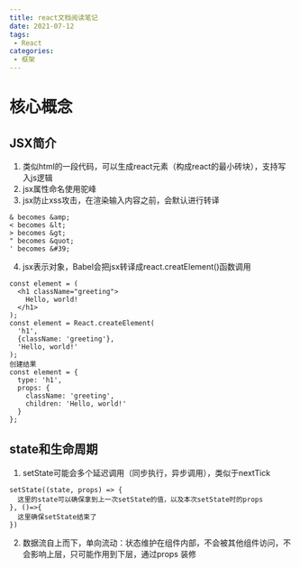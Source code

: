 ```yaml
---
title: react文档阅读笔记
date: 2021-07-12
tags:
 - React
categories:
 - 框架
---
```

# 核心概念
## JSX简介
1. 类似html的一段代码，可以生成react元素（构成react的最小砖块），支持写入js逻辑
2. jsx属性命名使用驼峰
3. jsx防止xss攻击，在渲染输入内容之前，会默认进行转译
```
& becomes &amp;
< becomes &lt;
> becomes &gt;
" becomes &quot;
' becomes &#39;
```
4. jsx表示对象，Babel会把jsx转译成react.creatElement()函数调用
```
const element = (
  <h1 className="greeting">
    Hello, world!
  </h1>
);
const element = React.createElement(
  'h1',
  {className: 'greeting'},
  'Hello, world!'
);
创建结果
const element = {
  type: 'h1',
  props: {
    className: 'greeting',
    children: 'Hello, world!'
  }
};
```
## state和生命周期
1. setState可能会多个延迟调用（同步执行，异步调用），类似于nextTick
```
setState((state, props) => {
  这里的state可以确保拿到上一次setState的值，以及本次setState时的props
}, ()=>{
  这里确保setState结束了
})
```
2. 数据流自上而下，单向流动：状态维护在组件内部，不会被其他组件访问，不会影响上层，只可能作用到下层，通过props
装修
